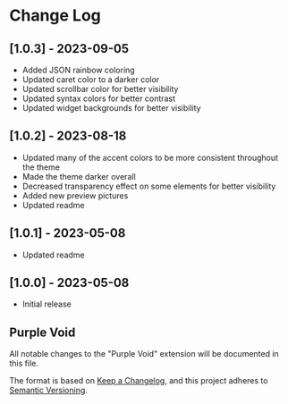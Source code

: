 # Change Log

## [1.0.3] - 2023-09-05

- Added JSON rainbow coloring
- Updated caret color to a darker color
- Updated scrollbar color for better visibility
- Updated syntax colors for better contrast
- Updated widget backgrounds for better visibility

## [1.0.2] - 2023-08-18

- Updated many of the accent colors to be more consistent throughout the theme
- Made the theme darker overall
- Decreased transparency effect on some elements for better visibility
- Added new preview pictures
- Updated readme

## [1.0.1] - 2023-05-08

- Updated readme

## [1.0.0] - 2023-05-08

- Initial release

## Purple Void
All notable changes to the "Purple Void" extension will be documented in this file.

The format is based on [Keep a Changelog](https://keepachangelog.com/en/1.0.0/),
and this project adheres to [Semantic Versioning](https://semver.org/spec/v2.0.0.html).
